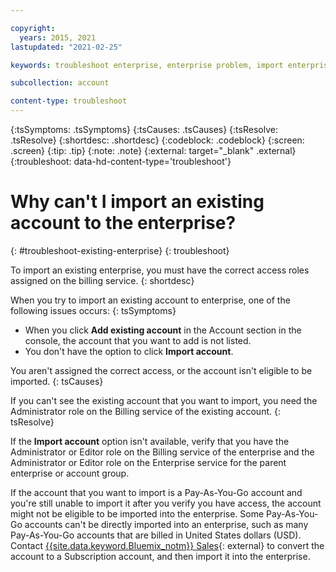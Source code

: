 ```yaml
---

copyright:
  years: 2015, 2021
lastupdated: "2021-02-25"

keywords: troubleshoot enterprise, enterprise problem, import enterprise, existing enterprise

subcollection: account

content-type: troubleshoot
---
```


{:tsSymptoms: .tsSymptoms}
{:tsCauses: .tsCauses}
{:tsResolve: .tsResolve}
{:shortdesc: .shortdesc}
{:codeblock: .codeblock}
{:screen: .screen}
{:tip: .tip}
{:note: .note}
{:external: target="_blank" .external}
{:troubleshoot: data-hd-content-type='troubleshoot'}

# Why can't I import an existing account to the enterprise?
{: #troubleshoot-existing-enterprise}
{: troubleshoot}

To import an existing enterprise, you must have the correct access roles assigned on the billing service. 
{: shortdesc}

When you try to import an existing account to enterprise, one of the following issues occurs:
{: tsSymptoms}
* When you click **Add existing account** in the Account section in the console, the account that you want to add is not listed.
* You don't have the option to click **Import account**.

You aren't assigned the correct access, or the account isn't eligible to be imported.
{: tsCauses}

If you can't see the existing account that you want to import, you need the Administrator role on the Billing service of the existing account.
{: tsResolve}

If the **Import account** option isn't available, verify that you have the Administrator or Editor role on the Billing service of the enterprise and the Administrator or Editor role on the Enterprise service for the parent enterprise or account group.

If the account that you want to import is a Pay-As-You-Go account and you're still unable to import it after you verify you have access, the account might not be eligible to be imported into the enterprise. Some Pay-As-You-Go accounts can't be directly imported into an enterprise, such as many Pay-As-You-Go accounts that are billed in United States dollars (USD). Contact [{{site.data.keyword.Bluemix_notm}} Sales](https://cloud.ibm.com/catalog?contactmodule){: external} to convert the account to a Subscription account, and then import it into the enterprise.
